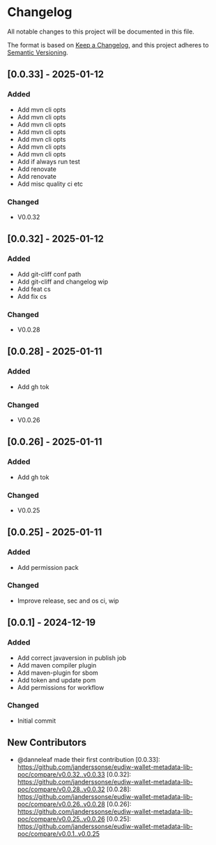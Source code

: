 # Changelog

All notable changes to this project will be documented in this file.

The format is based on [Keep a Changelog](https://keepachangelog.com/en/1.1.1/),
and this project adheres to [Semantic Versioning](https://semver.org/spec/v2.0.0.html).

## [0.0.33] - 2025-01-12

### Added
- Add mvn cli opts
- Add mvn cli opts
- Add mvn cli opts
- Add mvn cli opts
- Add mvn cli opts
- Add mvn cli opts
- Add mvn cli opts
- Add if always run test
- Add renovate
- Add renovate
- Add misc quality ci etc

### Changed
- V0.0.32

## [0.0.32] - 2025-01-12

### Added
- Add git-cliff conf path
- Add git-cliff and changelog wip
- Add feat cs
- Add fix cs

### Changed
- V0.0.28

## [0.0.28] - 2025-01-11

### Added
- Add gh tok

### Changed
- V0.0.26

## [0.0.26] - 2025-01-11

### Added
- Add gh tok

### Changed
- V0.0.25

## [0.0.25] - 2025-01-11

### Added
- Add permission pack

### Changed
- Improve release, sec and os ci, wip

## [0.0.1] - 2024-12-19

### Added
- Add correct javaversion in publish job
- Add maven compiler plugin
- Add maven-plugin for sbom
- Add token and update pom
- Add permissions for workflow

### Changed
- Initial commit

## New Contributors
* @danneleaf made their first contribution
[0.0.33]: https://github.com/janderssonse/eudiw-wallet-metadata-lib-poc/compare/v0.0.32..v0.0.33
[0.0.32]: https://github.com/janderssonse/eudiw-wallet-metadata-lib-poc/compare/v0.0.28..v0.0.32
[0.0.28]: https://github.com/janderssonse/eudiw-wallet-metadata-lib-poc/compare/v0.0.26..v0.0.28
[0.0.26]: https://github.com/janderssonse/eudiw-wallet-metadata-lib-poc/compare/v0.0.25..v0.0.26
[0.0.25]: https://github.com/janderssonse/eudiw-wallet-metadata-lib-poc/compare/v0.0.1..v0.0.25

<!-- generated by git-cliff -->
